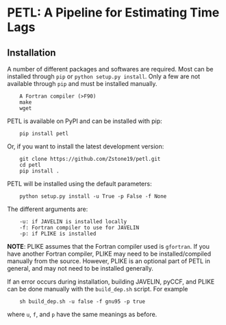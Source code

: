 PETL: A Pipeline for Estimating Time Lags
==========================================

Installation
------------
A number of different packages and softwares are required. Most can be installed through `pip` or `python setup.py install`. Only a few are not available through `pip` and must be installed manually.
```
    A Fortran compiler (>F90)
    make
    wget
```

PETL is available on PyPI and can be installed with pip:
```
    pip install petl
```

Or, if you want to install the latest development version:
```
    git clone https://github.com/Zstone19/petl.git
    cd petl
    pip install .
```

PETL will be installed using the default parameters:
```
    python setup.py install -u True -p False -f None
```

The different arguments are:
```
    -u: if JAVELIN is installed locally
    -f: Fortran compiler to use for JAVELIN
    -p: if PLIKE is installed
```

**NOTE**: PLIKE assumes that the Fortran compiler used is `gfortran`. If you have another Fortran compiler, PLIKE may need to be installed/compiled manually from the source. However, PLIKE is an optional part of PETL in general, and may not need to be installed generally.

If an error occurs during installation, building JAVELIN, pyCCF, and PLIKE can be done manually with the `build_dep.sh` script. For example
```
    sh build_dep.sh -u false -f gnu95 -p true
```
where `u`, `f`, and `p` have the same meanings as before.